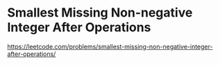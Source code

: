 # Smallest Missing Non-negative Integer After Operations

https://leetcode.com/problems/smallest-missing-non-negative-integer-after-operations/

